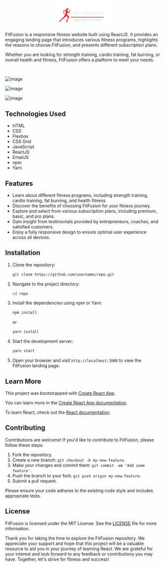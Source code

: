 <p align="center">
  <img src="https://github.com/HimeshKohad/Fit-Fusion/blob/main/src/assets/logo.png?raw=true" alt="FitFusion Logo" width="200">
</p>

FitFusion is a responsive fitness website built using ReactJS. It provides an engaging landing page that introduces various fitness programs, highlights the reasons to choose FitFusion, and presents different subscription plans. 

Whether you are looking for strength training, cardio training, fat burning, or overall health and fitness, FitFusion offers a platform to meet your needs.

<br>

![image](https://github.com/HimeshKohad/Fit-Fusion/assets/107066424/e072b764-0528-4a03-91e0-3ac18ea0ddd5)

![image](https://github.com/HimeshKohad/Fit-Fusion/assets/107066424/e57779d4-3e89-440f-bc7c-87213d654c79)

![image](https://github.com/HimeshKohad/Fit-Fusion/assets/107066424/5167210e-6ba6-4e0b-8bce-b4e011d67c63)


## Technologies Used

- HTML
- CSS
- Flexbox
- CSS Grid
- JavaScript
- ReactJS
- EmailJS
- npm
- Yarn

## Features

- Learn about different fitness programs, including strength training, cardio training, fat burning, and health fitness.
- Discover the benefits of choosing FitFusion for your fitness journey.
- Explore and select from various subscription plans, including premium, basic, and pro plans.
- Gain insight from testimonials provided by entrepreneurs, coaches, and satisfied customers.
- Enjoy a fully responsive design to ensure optimal user experience across all devices.

## Installation

1. Clone the repository:

   ```bash
   git clone https://github.com/username/repo.git
   ```

2. Navigate to the project directory:

   ```bash
   cd repo
   ```

3. Install the dependencies using npm or Yarn:

   ```bash
   npm install
   ```

   or

   ```bash
   yarn install
   ```

4. Start the development server:

   ```bash
   yarn start
   ```

5. Open your browser and visit `http://localhost:3000` to view the FitFusion landing page.

## Learn More

This project was bootstrapped with [Create React App](https://github.com/facebook/create-react-app).

You can learn more in the [Create React App documentation](https://facebook.github.io/create-react-app/docs/getting-started).

To learn React, check out the [React documentation](https://reactjs.org/).

## Contributing

Contributions are welcome! If you'd like to contribute to FitFusion, please follow these steps:

1. Fork the repository.
2. Create a new branch: `git checkout -b my-new-feature`.
3. Make your changes and commit them: `git commit -am 'Add some feature'`.
4. Push the branch to your fork: `git push origin my-new-feature`.
5. Submit a pull request.

Please ensure your code adheres to the existing code style and includes appropriate tests.

## License

FitFusion is licensed under the MIT License. See the [LICENSE](LICENSE) file for more information.


Thank you for taking the time to explore the FitFusion repository. We appreciate your support and hope that this project will be a valuable resource to aid you in your journey of learning React. 
We are grateful for your interest and look forward to any feedback or contributions you may have. Together, let's strive for fitness and success!
